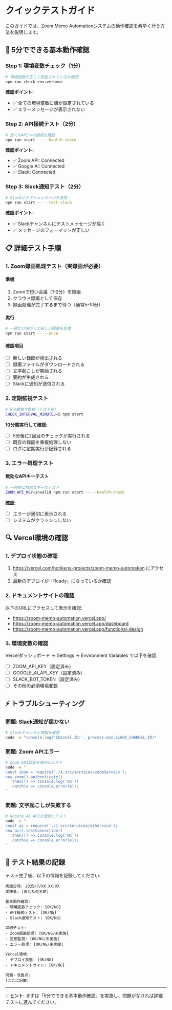 # クイックテストガイド

このガイドでは、Zoom Memo Automationシステムの動作確認を素早く行う方法を説明します。

## 🚀 5分でできる基本動作確認

### Step 1: 環境変数チェック（1分）
```bash
# 環境変数が正しく設定されているか確認
npm run check-env:verbose
```

**確認ポイント:**
- ✅ 全ての環境変数に値が設定されている
- ✅ エラーメッセージが表示されない

### Step 2: API接続テスト（2分）
```bash
# 全てのAPIへの接続を確認
npm run start -- --health-check
```

**確認ポイント:**
- ✅ Zoom API: Connected
- ✅ Google AI: Connected  
- ✅ Slack: Connected

### Step 3: Slack通知テスト（2分）
```bash
# Slackにテストメッセージを送信
npm run start -- --test-slack
```

**確認ポイント:**
- ✅ Slackチャンネルにテストメッセージが届く
- ✅ メッセージのフォーマットが正しい

## 📋 詳細テスト手順

### 1. Zoom録画処理テスト（実録画が必要）

#### 準備
1. Zoomで短い会議（1-2分）を録画
2. クラウド録画として保存
3. 録画処理が完了するまで待つ（通常5-10分）

#### 実行
```bash
# 一回だけ実行して新しい録画を処理
npm run start -- --once
```

#### 確認項目
- [ ] 新しい録画が検出される
- [ ] 録画ファイルがダウンロードされる
- [ ] 文字起こしが開始される
- [ ] 要約が生成される
- [ ] Slackに通知が送信される

### 2. 定期監視テスト

```bash
# 5分間隔で監視（テスト用）
CHECK_INTERVAL_MINUTES=5 npm start
```

**10分間実行して確認:**
- [ ] 5分後に2回目のチェックが実行される
- [ ] 既存の録画を重複処理しない
- [ ] ログに定期実行が記録される

### 3. エラー処理テスト

#### 無効なAPIキーテスト
```bash
# 一時的に無効なキーでテスト
ZOOM_API_KEY=invalid npm run start -- --health-check
```

**確認:**
- [ ] エラーが適切に表示される
- [ ] システムがクラッシュしない

## 🔍 Vercel環境の確認

### 1. デプロイ状態の確認
1. https://vercel.com/horikens-projects/zoom-memo-automation にアクセス
2. 最新のデプロイが「Ready」になっているか確認

### 2. ドキュメントサイトの確認
以下のURLにアクセスして表示を確認:
- https://zoom-memo-automation.vercel.app/
- https://zoom-memo-automation.vercel.app/dashboard
- https://zoom-memo-automation.vercel.app/functional-design

### 3. 環境変数の確認
Vercelダッシュボード → Settings → Environment Variables で以下を確認:
- [ ] ZOOM_API_KEY（設定済み）
- [ ] GOOGLE_AI_API_KEY（設定済み）
- [ ] SLACK_BOT_TOKEN（設定済み）
- [ ] その他の必須環境変数

## ⚡ トラブルシューティング

### 問題: Slack通知が届かない
```bash
# Slackチャンネル情報を確認
node -e "console.log('Channel ID:', process.env.SLACK_CHANNEL_ID)"
```

### 問題: Zoom APIエラー
```bash
# Zoom API認証を個別にテスト
node -e "
const zoom = require('./1.src/services/zoomService');
new zoom().authenticate()
  .then(() => console.log('OK'))
  .catch(e => console.error(e));
"
```

### 問題: 文字起こしが失敗する
```bash
# Google AI APIを個別にテスト
node -e "
const ai = require('./1.src/services/aiService');
new ai().testConnection()
  .then(() => console.log('OK'))
  .catch(e => console.error(e));
"
```

## 📝 テスト結果の記録

テスト完了後、以下の情報を記録してください:

```
実施日時: 2025/7/XX XX:XX
実施者: [あなたの名前]

基本動作確認:
- 環境変数チェック: [OK/NG]
- API接続テスト: [OK/NG]
- Slack通知テスト: [OK/NG]

詳細テスト:
- Zoom録画処理: [OK/NG/未実施]
- 定期監視: [OK/NG/未実施]
- エラー処理: [OK/NG/未実施]

Vercel環境:
- デプロイ状態: [OK/NG]
- ドキュメントサイト: [OK/NG]

問題・改善点:
[ここに記載]
```

---

💡 **ヒント**: まずは「5分でできる基本動作確認」を実施し、問題がなければ詳細テストに進んでください。